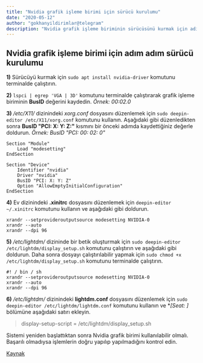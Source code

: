 ```yaml
---
title: "Nvidia grafik işleme birimi için sürücü kurulumu"
date: "2020-05-12"
author: "gokhanyildirimlar@telegram"
description: "Nvidia grafik işleme biriminin sürücüsünü kurmak için adımları takip etmek yeterli."
---
```


## Nvidia grafik işleme birimi için adım adım sürücü kurulumu


**1)** Sürücüyü kurmak için `sudo apt install nvidia-driver` komutunu terminalde çalıştırın.

**2)**  `lspci | egrep 'VGA | 3D'` komutunu terminalde çalıştırarak grafik işleme biriminin **BusID** değerini kaydedin. 
_Örnek: 00:02.0_

**3)** _/etc/X11/_ dizinindeki *xorg.conf* dosyasını düzenlemek için `sudo deepin-editor /etc/X11/xorg.conf` komutunu kullanın. 
Aşağıdaki gibi düzenledikten sonra **BusID "PCI: X: Y: Z:"** kısmını bir önceki adımda kaydettiğiniz değerle doldurun. 
_Örnek: BusID "PCI: 00: 02: 0"_

```
Section "Module"
    Load "modesetting"
EndSection

Section "Device"
    Identifier "nvidia"
    Driver "nvidia"
    BusID "PCI: X: Y: Z"      
    Option "AllowEmptyInitialConfiguration"
EndSection
```

**4)** Ev dizinindeki **.xinitrc** dosyasını düzenlemek için `deepin-editor ~/.xinitrc` komutunu kullanın ve aşağıdaki gibi doldurun.

```
xrandr --setprovideroutputsource modesetting NVIDIA-0
xrandr --auto
xrandr --dpi 96
```

**5)** _/etc/lightdm/_ dizininde bir betik oluşturmak için `sudo deepin-editor /etc/lightdm/display_setup.sh` komutunu çalıştırın ve aşağıdaki gibi doldurun. 
Daha sonra dosyayı çalıştırılabilir yapmak için `sudo chmod +x /etc/lightdm/display_setup.sh` komutunu terminalde çalıştırın.

```
#! / bin / sh
xrandr --setprovideroutputsource modesetting NVIDIA-0
xrandr --auto
xrandr --dpi 96
```

**6)** _/etc/lightdm/_ dizinindeki **lightdm.conf** dosyasını düzenlemek için `sudo deepin-editor /etc/lightdm/lightdm.conf` 
komutunu kullanın ve **[Seat: *]** bölümüne aşağıdaki satırı ekleyin.

> display-setup-script = /etc/lightdm/display_setup.sh


Sistemi yeniden başlattıktan sonra Nvidia grafik birimi kullanılabilir olmalı. Başarılı olmadıysa işlemlerin doğru yapılıp yapılmadığını kontrol edin.

[Kaynak](https://bbs.deepin.org/forum.php?mod=viewthread&tid=178542)
